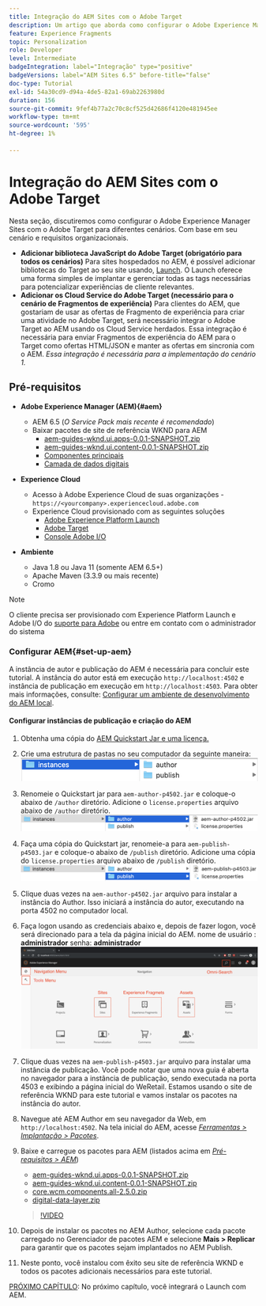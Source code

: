 ```yaml
---
title: Integração do AEM Sites com o Adobe Target
description: Um artigo que aborda como configurar o Adobe Experience Manager com o Adobe Target para diferentes cenários.
feature: Experience Fragments
topic: Personalization
role: Developer
level: Intermediate
badgeIntegration: label="Integração" type="positive"
badgeVersions: label="AEM Sites 6.5" before-title="false"
doc-type: Tutorial
exl-id: 54a30cd9-d94a-4de5-82a1-69ab2263980d
duration: 156
source-git-commit: 9fef4b77a2c70c8cf525d42686f4120e481945ee
workflow-type: tm+mt
source-wordcount: '595'
ht-degree: 1%

---
```


# Integração do AEM Sites com o Adobe Target

Nesta seção, discutiremos como configurar o Adobe Experience Manager Sites com o Adobe Target para diferentes cenários. Com base em seu cenário e requisitos organizacionais.

* **Adicionar biblioteca JavaScript do Adobe Target (obrigatório para todos os cenários)**
Para sites hospedados no AEM, é possível adicionar bibliotecas do Target ao seu site usando, [Launch](https://experienceleague.adobe.com/docs/experience-platform/tags/home.html). O Launch oferece uma forma simples de implantar e gerenciar todas as tags necessárias para potencializar experiências de cliente relevantes.
* **Adicionar os Cloud Service do Adobe Target (necessário para o cenário de Fragmentos de experiência)**
Para clientes do AEM, que gostariam de usar as ofertas de Fragmento de experiência para criar uma atividade no Adobe Target, será necessário integrar o Adobe Target ao AEM usando os Cloud Service herdados. Essa integração é necessária para enviar Fragmentos de experiência do AEM para o Target como ofertas HTML/JSON e manter as ofertas em sincronia com o AEM. *Essa integração é necessária para a implementação do cenário 1.*

## Pré-requisitos

* **Adobe Experience Manager (AEM){#aem}**
   * AEM 6.5 (*O Service Pack mais recente é recomendado*)
   * Baixar pacotes de site de referência WKND para AEM
      * [aem-guides-wknd.ui.apps-0.0.1-SNAPSHOT.zip](https://github.com/adobe/aem-guides-wknd/releases/download/archetype-18.1/aem-guides-wknd.ui.apps-0.0.1-SNAPSHOT.zip)
      * [aem-guides-wknd.ui.content-0.0.1-SNAPSHOT.zip](https://github.com/adobe/aem-guides-wknd/releases/download/archetype-18.1/aem-guides-wknd.ui.content-0.0.1-SNAPSHOT.zip)
      * [Componentes principais](https://github.com/adobe/aem-core-wcm-components/releases/download/core.wcm.components.reactor-2.5.0/core.wcm.components.all-2.5.0.zip)
      * [Camada de dados digitais](assets/implementation/digital-data-layer.zip)

* **Experience Cloud**
   * Acesso à Adobe Experience Cloud de suas organizações - `https://<yourcompany>.experiencecloud.adobe.com`
   * Experience Cloud provisionado com as seguintes soluções
      * [Adobe Experience Platform Launch](https://experiencecloud.adobe.com)
      * [Adobe Target](https://experiencecloud.adobe.com)
      * [Console Adobe I/O](https://console.adobe.io)

* **Ambiente**
   * Java 1.8 ou Java 11 (somente AEM 6.5+)
   * Apache Maven (3.3.9 ou mais recente)
   * Cromo

>[!NOTE]
>
> O cliente precisa ser provisionado com Experience Platform Launch e Adobe I/O do [suporte para Adobe](https://helpx.adobe.com/br/contact/enterprise-support.ec.html) ou entre em contato com o administrador do sistema

### Configurar AEM{#set-up-aem}

A instância de autor e publicação do AEM é necessária para concluir este tutorial. A instância do autor está em execução `http://localhost:4502` e instância de publicação em execução em `http://localhost:4503`. Para obter mais informações, consulte: [Configurar um ambiente de desenvolvimento do AEM local](https://helpx.adobe.com/experience-manager/kt/platform-repository/using/local-aem-dev-environment-article-setup.html).

#### Configurar instâncias de publicação e criação do AEM

1. Obtenha uma cópia do [AEM Quickstart Jar e uma licença.](https://helpx.adobe.com/experience-manager/6-5/sites/deploying/using/deploy.html#GettingtheSoftware)
2. Crie uma estrutura de pastas no seu computador da seguinte maneira:
   ![Estrutura de pastas](assets/implementation/aem-setup-1.png)
3. Renomeie o Quickstart jar para `aem-author-p4502.jar` e coloque-o abaixo de `/author` diretório. Adicione o `license.properties` arquivo abaixo de `/author` diretório.
   ![Instância de autor AEM](assets/implementation/aem-setup-author.png)
4. Faça uma cópia do Quickstart jar, renomeie-a para `aem-publish-p4503.jar` e coloque-o abaixo de `/publish` diretório. Adicione uma cópia do `license.properties` arquivo abaixo de `/publish` diretório.
   ![Instância de publicação do AEM](assets/implementation/aem-setup-publish.png)
5. Clique duas vezes na `aem-author-p4502.jar` arquivo para instalar a instância do Author. Isso iniciará a instância do autor, executando na porta 4502 no computador local.
6. Faça logon usando as credenciais abaixo e, depois de fazer logon, você será direcionado para a tela da página inicial do AEM.
nome de usuário : **administrador**
senha: **administrador**
   ![Instância de publicação do AEM](assets/implementation/aem-author-home-page.png)
7. Clique duas vezes na `aem-publish-p4503.jar` arquivo para instalar uma instância de publicação. Você pode notar que uma nova guia é aberta no navegador para a instância de publicação, sendo executada na porta 4503 e exibindo a página inicial do WeRetail. Estamos usando o site de referência WKND para este tutorial e vamos instalar os pacotes na instância do autor.
8. Navegue até AEM Author em seu navegador da Web, em `http://localhost:4502`. Na tela inicial do AEM, acesse *[Ferramentas > Implantação > Pacotes](http://localhost:4502/crx/packmgr/index.jsp)*.
9. Baixe e carregue os pacotes para AEM (listados acima em *[Pré-requisitos > AEM](#aem)*)
   * [aem-guides-wknd.ui.apps-0.0.1-SNAPSHOT.zip](https://github.com/adobe/aem-guides-wknd/releases/download/archetype-18.1/aem-guides-wknd.ui.apps-0.0.1-SNAPSHOT.zip)
   * [aem-guides-wknd.ui.content-0.0.1-SNAPSHOT.zip](https://github.com/adobe/aem-guides-wknd/releases/download/archetype-18.1/aem-guides-wknd.ui.content-0.0.1-SNAPSHOT.zip)
   * [core.wcm.components.all-2.5.0.zip](https://github.com/adobe/aem-core-wcm-components/releases/download/core.wcm.components.reactor-2.5.0/core.wcm.components.all-2.5.0.zip)
   * [digital-data-layer.zip](assets/implementation/digital-data-layer.zip)

   >[!VIDEO](https://video.tv.adobe.com/v/28377?quality=12&learn=on)
10. Depois de instalar os pacotes no AEM Author, selecione cada pacote carregado no Gerenciador de pacotes AEM e selecione **Mais > Replicar** para garantir que os pacotes sejam implantados no AEM Publish.
11. Neste ponto, você instalou com êxito seu site de referência WKND e todos os pacotes adicionais necessários para este tutorial.

[PRÓXIMO CAPÍTULO](./using-launch-adobe-io.md): No próximo capítulo, você integrará o Launch com AEM.
